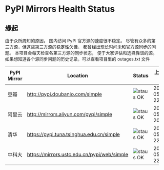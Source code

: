 PyPI Mirrors Health Status
===========================

## 缘起
由于众所周知的原因， 国内访问 PyPI 官方源的速度很不稳定。 尽管有众多的第三方源，但这些第三方源的稳定性欠佳， 都曾经出现长时间未和官方源同步的问题。 本项目会每天检查各第三方源的同步状态， 便于大家评估和选择靠谱的源。
如果想知道各个源同步问题的历史记录，可以查看项目里的 outages.txt 文件

| PyPI Mirror | Location | Status | 上次同步时间 |
| --- | --- | --- | --- |
| 豆瓣 | http://pypi.doubanio.com/simple | ![staus OK](https://img.shields.io/badge/staus-OK-brightgreen.svg?style=for-the-badge) | 2019-05-09 22:30:08 |
| 阿里云 | http://mirrors.aliyun.com/pypi/simple | ![staus OK](https://img.shields.io/badge/staus-OK-brightgreen.svg?style=for-the-badge) | 2019-05-09 20:12:10 |
| 清华 | https://pypi.tuna.tsinghua.edu.cn/simple | ![staus OK](https://img.shields.io/badge/staus-OK-brightgreen.svg?style=for-the-badge) | 2019-05-09 22:29:24 |
| 中科大 | https://mirrors.ustc.edu.cn/pypi/web/simple | ![staus OK](https://img.shields.io/badge/staus-OK-brightgreen.svg?style=for-the-badge) | 2019-05-09 22:29:24 |
